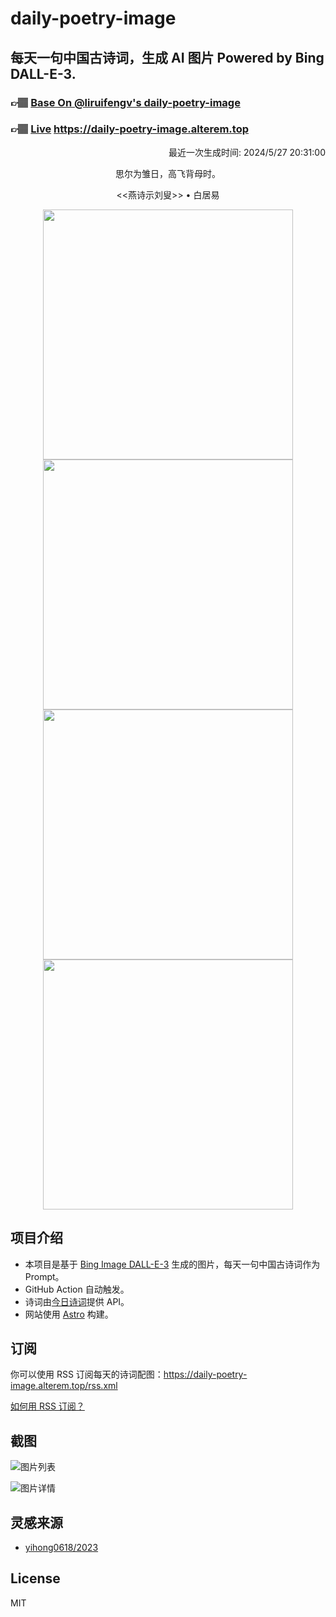 
# daily-poetry-image

## 每天一句中国古诗词，生成 AI 图片 Powered by Bing DALL-E-3.

### 👉🏽 [Base On @liruifengv's daily-poetry-image](https://github.com/liruifengv/daily-poetry-image)

### 👉🏽 [Live](https://daily-poetry-image.alterem.top/) https://daily-poetry-image.alterem.top

<p align="right">
  最近一次生成时间: 2024/5/27 20:31:00
</p>
<p align="center">
思尔为雏日，高飞背母时。
</p>
<p align="center">
<<燕诗示刘叟>> • 白居易
</p>
<p align="center">
<img src="https://tse1.mm.bing.net/th/id/OIG1.M1XT7GX0IoR6MyZ6I_mq" height="400" width="400" />
<img src="https://tse4.mm.bing.net/th/id/OIG1.xWEebEq4YWjYNa9OFxmy" height="400" width="400" />
<img src="https://tse3.mm.bing.net/th/id/OIG1.zyEa68MZyhCu4jjn82Ix" height="400" width="400" />
<img src="https://tse3.mm.bing.net/th/id/OIG1.VvPvZeO.OrDus1kEjib_" height="400" width="400" />
</p>

## 项目介绍

-   本项目是基于 [Bing Image DALL-E-3](https://www.bing.com/images/create) 生成的图片，每天一句中国古诗词作为 Prompt。
-   GitHub Action 自动触发。
-   诗词由[今日诗词](https://www.jinrishici.com/)提供 API。
-   网站使用 [Astro](https://astro.build) 构建。

## 订阅

你可以使用 RSS 订阅每天的诗词配图：https://daily-poetry-image.alterem.top/rss.xml

[如何用 RSS 订阅？](https://zhuanlan.zhihu.com/p/55026716)

## 截图

![图片列表](./screenshots/Snipaste_2023-12-28_21-00-26.png)

![图片详情](./screenshots/Snipaste_2023-12-28_21-00-53.png)

## 灵感来源

-   [yihong0618/2023](https://github.com/yihong0618/2023)

## License

MIT
